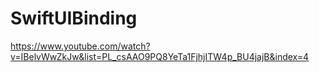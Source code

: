 # SwiftUIBinding

https://www.youtube.com/watch?v=IBelvWwZkJw&list=PL_csAAO9PQ8YeTa1FjhjITW4p_BU4jajB&index=4
